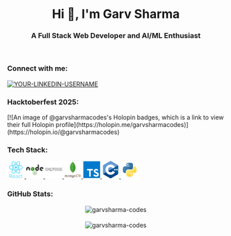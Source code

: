 <h1 align="center">Hi 👋, I'm Garv Sharma</h1>
<h3 align="center">A Full Stack Web Developer and AI/ML Enthusiast</h3>

<br>

<h3 align="left">Connect with me:</h3>
<p align="left">
  <a href="https://linkedin.com/in/YOUR-LINKEDIN-USERNAME" target="blank">
    <img align="center" src="https://raw.githubusercontent.com/rahuldkjain/github-profile-readme-generator/master/src/images/icons/Social/linked-in.svg" alt="YOUR-LINKEDIN-USERNAME" height="30" width="40" />
  </a>
</p>

<h3 align="left">Hacktoberfest 2025:</h3>
[![An image of @garvsharmacodes's Holopin badges, which is a link to view their full Holopin profile](https://holopin.me/garvsharmacodes)](https://holopin.io/@garvsharmacodes)

<h3 align="left">Tech Stack:</h3>
<p align="left">
  <a href="https://reactjs.org/" target="_blank" rel="noreferrer">
    <img src="https://raw.githubusercontent.com/devicons/devicon/master/icons/react/react-original-wordmark.svg" alt="react" width="40" height="40"/>
  </a>
  <a href="https://nodejs.org" target="_blank" rel="noreferrer">
    <img src="https://raw.githubusercontent.com/devicons/devicon/master/icons/nodejs/nodejs-original-wordmark.svg" alt="nodejs" width="40" height="40"/>
  </a>
  <a href="https://expressjs.com" target="_blank" rel="noreferrer">
    <img src="https://raw.githubusercontent.com/devicons/devicon/master/icons/express/express-original-wordmark.svg" alt="express" width="40" height="40"/>
  </a>
  <a href="https://www.mongodb.com/" target="_blank" rel="noreferrer">
    <img src="https://raw.githubusercontent.com/devicons/devicon/master/icons/mongodb/mongodb-original-wordmark.svg" alt="mongodb" width="40" height="40"/>
  </a>
  <a href="https://www.typescriptlang.org/" target="_blank" rel="noreferrer">
    <img src="https://raw.githubusercontent.com/devicons/devicon/master/icons/typescript/typescript-original.svg" alt="typescript" width="40" height="40"/>
  </a>
  <a href="https://www.cplusplus.com/" target="_blank" rel="noreferrer">
    <img src="https://raw.githubusercontent.com/devicons/devicon/master/icons/cplusplus/cplusplus-original.svg" alt="cplusplus" width="40" height="40"/>
  </a>
  <a href="https://www.python.org" target="_blank" rel="noreferrer">
    <img src="https://raw.githubusercontent.com/devicons/devicon/master/icons/python/python-original.svg" alt="python" width="40" height="40"/>
  </a>
</p>

<h3 align="left">GitHub Stats:</h3>
<p align="center">
  <img align="center" src="https://github-readme-stats.vercel.app/api?username=Garvsharma-codes&show_icons=true&theme=dark&locale=en" alt="garvsharma-codes" />
  <br><br>
  <img align="center" src="https://github-readme-stats.vercel.app/api/top-langs?username=Garvsharma-codes&layout=compact&theme=dark&locale=en" alt="garvsharma-codes" />
</p>

